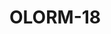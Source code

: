 # OLORM-18

<!-- 1. Hva gjør du akkurat nå? -->

<!-- 2. Finner du kvalitet i det? -->

<!-- 3. Hvorfor / hvorfor ikke? -->